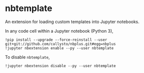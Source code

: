 # nbtemplate
An extension for loading custom templates into Jupyter notebooks.

In any code cell within a Jupyter notebook (Python 3),

```
!pip install --upgrade --force-reinstall --user git+git://github.com/callysto/nbplus.git#egg=nbplus
!jupyter nbextension enable --py --user nbtemplate
```

To disable `nbtemplate`,

```
!jupyter nbextension disable --py --user nbtemplate
```
